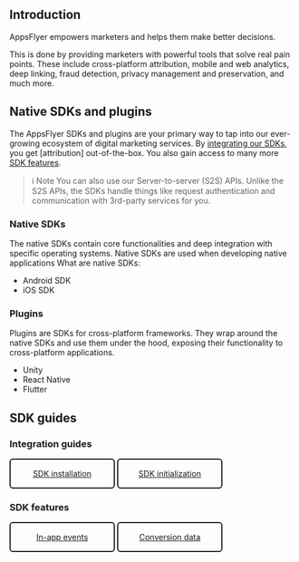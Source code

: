 ## Introduction
AppsFlyer empowers marketers and helps them make better decisions.

This is done by providing marketers with powerful tools that solve real pain points. These include cross-platform attribution, mobile and web analytics, deep linking, fraud detection, privacy management and preservation, and much more.

## Native SDKs and plugins
The AppsFlyer SDKs and plugins are your primary way to tap into our ever-growing ecosystem of digital marketing services. By [integrating our SDKs](https://dev.appsflyer.com/hc/docs/getting-started#integration-guides), you get [attribution] out-of-the-box. You also gain access to many more [SDK features](https://dev.appsflyer.com/hc/docs/getting-started#sdk-features).

> ℹ️ Note
> You can also use our Server-to-server (S2S) APIs. Unlike the S2S APIs, the SDKs handle things like request authentication and communication with 3rd-party services for you.

### Native SDKs
The native SDKs contain core functionalities and deep integration with specific operating systems. Native SDKs are used when developing native applications
What are native SDKs:
 * Android SDK
 * iOS SDK
### Plugins
Plugins are SDKs for cross-platform frameworks. They wrap around the native SDKs and use them under the hood, exposing their functionality to cross-platform applications.
 * Unity
 * React Native
 * Flutter
## SDK guides
### Integration guides
<div class="button-container">
  <a class="button install" href="https://dev.appsflyer.com/hc/docs/sdk-installation">SDK installation</a>
  <a class="button initialize" href="https://dev.appsflyer.com/hc/docs/sdk-initialization">SDK initialization</a>
</div>

<style>
  .button-container {
  	display: flex;
  }
  .button {
    display: flex;
    justify-content: center;
    align-items: center;
    width: 150px;
	  border-radius: 6px;
    border: solid 2px;
    border-color: var(--project-primary-color);
    padding: 16px;
    margin-right: 4px;
	}
</style>
### SDK features
<div class="button-container">
  <a style="display: flex;    justify-content: center;    align-items: center;    width: 150px;	  border-radius: 6px;    border: solid 2px;    padding: 16px;    margin-right: 4px;" href="https://dev.appsflyer.com/hc/docs/in-app-events-2">In-app events</a>
  <a class="button conversiondata" href="https://dev.appsflyer.com/hc/docs/conversion-data">Conversion data</a>
</div>

